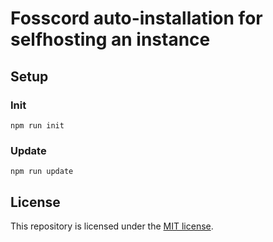 # Fosscord auto-installation for selfhosting an instance

## Setup

### Init
`npm run init`

### Update
`npm run update`

## License
This repository is licensed under the [MIT license](LICENSE).